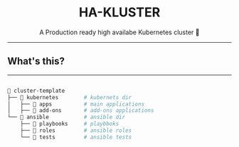 <div align="center">
  
#  HA-KLUSTER  
A Production ready high availabe Kubernetes cluster :rocket:
</div>

---
## What's this?

---
```sh

📁 cluster-template
├── 📁 kubernetes        # kubernets dir
│   ├── 📁 apps          # main applications
│   ├── 📁 add-ons       # add-ons applications
└── 📁 ansible           # ansible dir 
    ├── 📁 playbooks     # playbboks
    ├── 📁 roles         # ansible roles
    └── 📁 tests         # ansible tests
```
